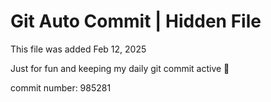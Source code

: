 # Git Auto Commit | Hidden File

This file was added Feb 12, 2025

Just for fun and keeping my daily git commit active 🤪

commit number: 985281
